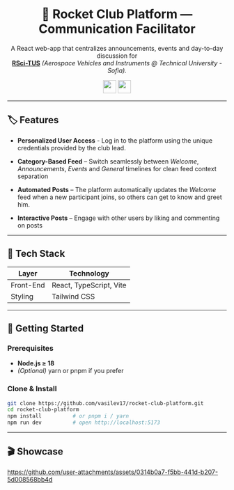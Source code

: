 <div align="center">
  
<h1>🚀 Rocket Club Platform — Communication Facilitator</h1>
  
<p>A React web-app that centralizes announcements, events and day-to-day discussion for</br>
<a href="https://www.linkedin.com/company/rsci-tus/posts/?feedView=all" target="_blank"><b>RSci-TUS</b></a>
<i>(Aerospace Vehicles and Instruments @ Technical University - Sofia).</i></p>

<div>
  <img src="https://img.shields.io/badge/Solo-Project-gray?logo=codecrafters&labelColor=cyan&logoColor=%23323232" style="height: 30px; width: auto;">
  <img src="https://img.shields.io/badge/In%20Development%20-%20%230f5bf3?logo=googlecloudspanner&logoColor=white" style="height: 30px; width: auto;">
  
</div>

</div>

---

## 🏷️ Features

- **Personalized User Access** - Log in to the platform using the unique credentials provided by the club lead.
  
- **Category-Based Feed** – Switch seamlessly between *Welcome*, *Announcements*, *Events* and *General* timelines for clean feed context separation
  
- **Automated Posts** – The platform automatically updates the *Welcome* feed when a new participant joins, so others can get to know and greet him.
  
- **Interactive Posts** – Engage with other users by liking and commenting on posts

---

## 🧰 Tech Stack
| Layer            | Technology                                  |
|------------------|---------------------------------------------|
| Front-End        | React, TypeScript, Vite |
| Styling          | Tailwind CSS |

---

## 🚀 Getting Started

### Prerequisites
- **Node.js ≥ 18**
- *(Optional)* yarn or pnpm if you prefer

### Clone & Install
```bash
git clone https://github.com/vasilev17/rocket-club-platform.git
cd rocket-club-platform
npm install          # or pnpm i / yarn
npm run dev          # open http://localhost:5173
```

---

## 🎬 Showcase

https://github.com/user-attachments/assets/0314b0a7-f5bb-441d-b207-5d008568bb4d

